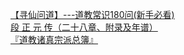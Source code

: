   
[【寻仙问道】---道教常识180问(新手必看)](http://www.dianyue.me/archives/697/rctln6johvv85l4t/)  
[段 正 元   传（二十八章、附录及年谱）](http://www.dianyue.me/archives/909/6qblrfo6gaibla8l/)  
[『道教诸真宗派总簿』](http://www.dianyue.me/archives/129/hzpu9dxr13m1oq5k/)